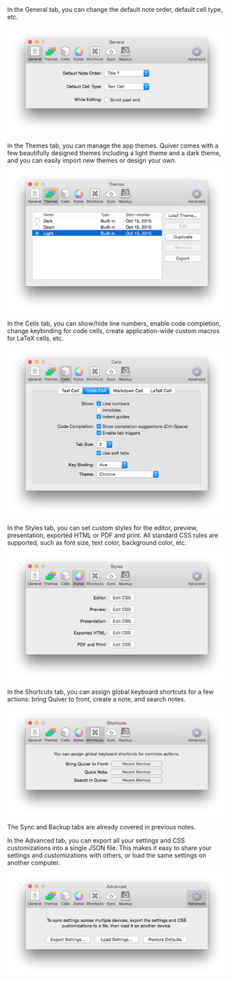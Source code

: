 <div>In the General tab, you can change the default note order, default cell type, etc.<br></div><div><br></div><img src="resources/C3FF7A1B-7664-445F-A72A-102882B5C453.png"><br>

In the Themes tab, you can manage the app themes. Quiver comes with a few beautifully designed themes including a light theme and a dark theme, and you can easily import new themes or design your own.<div><img src="resources/6E03AF8F-DE1E-4BE6-8B5E-730B4A1B72E2.png"><br></div>

In the Cells tab, you can show/hide line numbers, enable code completion, change keybinding for code cells, create application-wide custom macros for LaTeX cells, etc.<div><img src="resources/686554D4-4EAD-4AAA-9248-DA72C60CD808.png"><br></div>

In the Styles tab, you can set custom styles for the editor, preview, presentation, exported HTML or PDF and print. All standard CSS rules are supported, such as font size, text color, background color, etc.<div><div><div></div><div><img src="resources/1A766DDD-68AE-4AC3-BC2D-2CE310B2A8F5.png"><br></div></div></div>

In the Shortcuts tab, you can assign global keyboard shortcuts for a few actions: bring Quiver to front, create a note, and search notes.<div><img src="resources/57BF000A-0766-4C48-B4DF-0AB962C0D8BA.png"><br></div>

The Sync and Backup tabs are already covered in previous notes.

In the Advanced tab, you can export all your settings and CSS customizations into a single JSON file. This makes it easy to share your settings and customizations with others, or load the same settings on another computer.<div></div><div><img src="resources/12EDC7A8-A468-49BD-A742-3856B829129B.png"></div>

